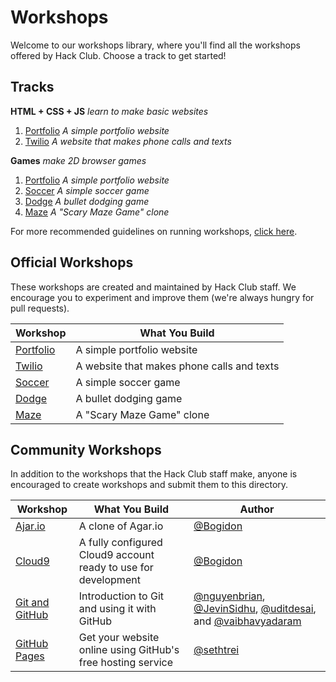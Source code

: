 # Workshops

Welcome to our workshops library, where you'll find all the workshops offered by
Hack Club. Choose a track to get started!

## Tracks

**HTML + CSS + JS** _learn to make basic websites_

1. [Portfolio](portfolio/README.md) _A simple portfolio website_
2. [Twilio](twilio/README.md) _A website that makes phone
   calls and texts_

**Games** _make 2D browser games_

1. [Portfolio](portfolio/README.md) _A simple portfolio website_
2. [Soccer](soccer/README.md) _A simple soccer game_
3. [Dodge](dodge/README.md) _A bullet dodging game_
4. [Maze](maze/README.md) _A "Scary Maze Game" clone_

For more recommended guidelines on running workshops,
[click here](workshop_details.md#general-workshop-facilitation-guidelines).

## Official Workshops

These workshops are created and maintained by Hack Club staff. We encourage you
to experiment and improve them (we're always hungry for pull requests).

| Workshop                         | What You Build                             |
|----------------------------------|--------------------------------------------|
| [Portfolio](portfolio/README.md) | A simple portfolio website                 |
| [Twilio](twilio/README.md)       | A website that makes phone calls and texts |
| [Soccer](soccer/README.md)       | A simple soccer game                       |
| [Dodge](dodge/README.md)         | A bullet dodging game                      |
| [Maze](maze/README.md)           | A "Scary Maze Game" clone                  |

## Community Workshops

In addition to the workshops that the Hack Club staff make, anyone is encouraged
to create workshops and submit them to this directory.

| Workshop                                   | What You Build                                                 | Author                                                                                                                                                                                             |
| --------------------------------------     | -------------------------------------------------------------- | ----------------------------------------                                                                                                                                                           |
| [Ajar.io](ajar/README.md)                  | A clone of Agar.io                                             | [@Bogidon](https://github.com/Bogidon)                                                                                                                                                             |
| [Cloud9](cloud9/README.md)                 | A fully configured Cloud9 account ready to use for development | [@Bogidon](https://github.com/Bogidon)                                                                                                                                                             |
| [Git and GitHub](git_and_github/README.md) | Introduction to Git and using it with GitHub                   | [@nguyenbrian](https://github.com/nguyenbrian), [@JevinSidhu](https://github.com/JevinSidhu), [@uditdesai](https://github.com/uditdesai), and [@vaibhavyadaram](https://github.com/vaibhavyadaram) |
| [GitHub Pages](github_pages/README.md)     | Get your website online using GitHub's free hosting service    | [@sethtrei](https://github.com/sethtrei)                                                                                                                                                           |
